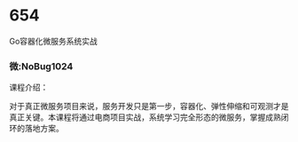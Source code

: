 # 654
Go容器化微服务系统实战
### 微:NoBug1024 


课程介绍：

对于真正微服务项目来说，服务开发只是第一步，容器化、弹性伸缩和可观测才是真正关键。本课程将通过电商项目实战，系统学习完全形态的微服务，掌握成熟闭环的落地方案。
